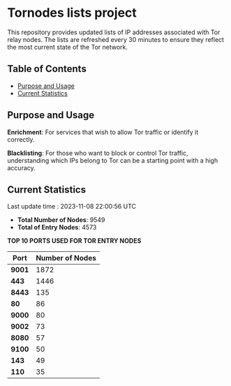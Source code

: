 # Tornodes lists project

This repository provides updated lists of IP addresses associated with Tor relay nodes. The lists are refreshed every 30 minutes to ensure they reflect the most current state of the Tor network.

## Table of Contents

- [Purpose and Usage](#purpose-and-usage)
- [Current Statistics](#current-statistics)


## Purpose and Usage

**Enrichment**: For services that wish to allow Tor traffic or identify it correctly.

**Blacklisting**: For those who want to block or control Tor traffic, understanding which IPs belong to Tor can be a starting point with a high accuracy.

## Current Statistics

Last update time : 2023-11-08 22:00:56 UTC

- **Total Number of Nodes**: 9549
- **Total of Entry Nodes**: 4573

**TOP 10 PORTS USED FOR TOR ENTRY NODES**

| **Port** | **Number of Nodes** |
|------|-----------------|
| **9001**   | 1872  |
| **443**   | 1446  |
| **8443**   | 135  |
| **80**   | 86  |
| **9000**   | 80  |
| **9002**   | 73  |
| **8080**   | 57  |
| **9100**   | 50  |
| **143**   | 49  |
| **110**   | 35  |

